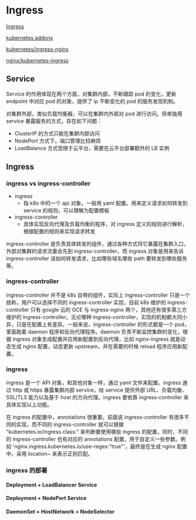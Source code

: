 # Ingress

[Ingress](https://segmentfault.com/a/1190000019908991)

[kubernetes addons](https://kubernetes.io/docs/concepts/services-networking/ingress-controllers/#additional-controllers)

[kubernetes/ingress-nginx](https://github.com/kubernetes/ingress-nginx)

[nginx/kubernetes-ingress](https://github.com/nginxinc/kubernetes-ingress)

## Service

Service 的作用体现在两个方面，对集群内部，不断跟踪 pod 的变化，更新 endpoint 中对应 pod 的对象，提供了 ip 不断变化的 pod 的服务发现机制。

对集群外部，类似负载均衡器，可以在集群内外部对 pod 进行访问。但单独用 service 暴露服务的方式，存在如下问题：

- ClusterIP 的方式只能在集群内部访问
- NodePort 方式下，端口管理比较麻烦
- LoadBalance 方式受限于云平台，需要在云平台部署额外的 LB 实例

## Ingress

### ingress vs ingress-controller

- ingress
    - 指 k8s 中的一个 api 对象，一般用 yaml 配置。用来定义请求如何转发到 service 的规则，可以理解为配置模板
- ingress-controller
    - 具体实现反向代理及负载均衡的程序，对 ingress 定义的规则进行解析，根据配置的规则来实现请求转发

ingress-controller 是负责具体转发的组件，通过各种方式将它暴露在集群入口，外部对集群的请求流量会先到 ingress-controller，而 ingress 对象是用来告诉 ingress-controller 该如何转发请求，比如哪些域名哪些 path 要转发到哪些服务等。

### ingress-controller

ingress-controller 并不是 k8s 自带的组件，实际上 ingress-controller 只是一个统称，用户可以选择不同的 ingress-controller 实现，目前 k8s 维护的 ingress-controller 只有 google 云的 GCE 与 ingress-nginx 两个，其他还有很多第三方维护的 ingress-controller。无论哪种 ingress-controller，实现的机制都大同小异，只是在配置上有差异。一般来说，ingress-controller 的形式都是一个 pod，里面跑着 daemon 程序和反向代理程序。daemon 负责不断监控集群的变化，根据 ingress 对象生成配置并应用新配置到反向代理，比如 nginx-ingress 就是动态生成 nginx 配置，动态更新 upstream，并在需要的时候 reload 程序应用新配置。

### ingress

ingress 是一个 API 对象，和其他对象一样，通过 yaml 文件来配置。ingress 通过 http 或 https 暴露集群内部 service，给 service 提供外部 URL、负载均衡、SSL/TLS 能力以及基于 host 的方向代理。ingress 要依靠 ingress-controller 来具体实现以上功能。

在 ingress 的配置中，annotations 很重要。前面说 ingress-controller 有很多不同的实现，而不同的 ingress-controller 就可以根据 "kubernetes.io/ingress.class:" 来判断要使用哪些 ingress 的配置，同时，不同的 ingress-controller 也有对应的 annotations 配置，用于自定义一些参数。例如 'nginx.ingress.kubernetes.io/use-regex:"true"'，最终是在生成 nginx 配置中，采用 location~ 来表示正则匹配。

### ingress 的部署

#### Deployment + LoadBalancer Service

#### Deployment + NodePort Service

#### DaemonSet + HostNetwork + NodeSelector


